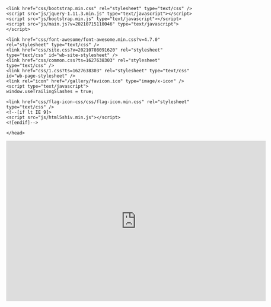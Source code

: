 
<!DOCTYPE html>
<html lang="en">
<head>
	<meta http-equiv="content-type" content="text/html; charset=utf-8" />
	<title>Sandboxes/LifePlanner</title>
	<base href="https://nizath.com/" />
			<meta name="viewport" content="width=device-width, initial-scale=1" />
		<meta name="description" content="" />
	<meta name="keywords" content="" />
		<!-- Facebook Open Graph -->
	<meta property="og:title" content="Sandboxes/LifePlanner" />
	<meta property="og:description" content="" />
	<meta property="og:image" content="" />
	<meta property="og:type" content="article" />
	<meta property="og:url" content="https://nizath.com/Sandboxes/LifePlanner/" />
	<!-- Facebook Open Graph end -->
		
	<link href="css/bootstrap.min.css" rel="stylesheet" type="text/css" />
	<script src="js/jquery-1.11.3.min.js" type="text/javascript"></script>
	<script src="js/bootstrap.min.js" type="text/javascript"></script>
	<script src="js/main.js?v=20210715110046" type="text/javascript"></script>

	<link href="css/font-awesome/font-awesome.min.css?v=4.7.0" rel="stylesheet" type="text/css" />
	<link href="css/site.css?v=20210708091620" rel="stylesheet" type="text/css" id="wb-site-stylesheet" />
	<link href="css/common.css?ts=1627638303" rel="stylesheet" type="text/css" />
	<link href="css/1.css?ts=1627638303" rel="stylesheet" type="text/css" id="wb-page-stylesheet" />
	<link rel="icon" href="/gallery/favicon.ico" type="image/x-icon" />
	<script type="text/javascript">
	window.useTrailingSlashes = true;
</script>
	
	<link href="css/flag-icon-css/css/flag-icon.min.css" rel="stylesheet" type="text/css" />	
	<!--[if lt IE 9]>
	<script src="js/html5shiv.min.js"></script>
	<![endif]-->

	</head>


<body class="site  " ><div class="root"><div class="vbox wb_container" id="wb_header">
	
<div id="wb_cs_row_12" class="wb-cs-row wb_cont_outer_rel"><div id="wb_cs_col_13" class="wb-cs-col"><div id="wb_element_instance14" class="wb_element wb_element_shape wb-cs-elem" data-plugin="Shape"><div class="wb-elm-ch-wrp"><div id="wb_cs_row_14" class="wb-cs-row"><div id="wb_element_instance15" class="wb_element wb_element_shape wb-cs-elem" data-plugin="Shape"><div class="wb-elm-ch-wrp"><div id="wb_cs_row_15" class="wb-cs-row"><div id="wb_element_instance16" class="wb_element wb_element_shape wb-cs-elem" data-plugin="Shape"><a class="wb_shp"></a></div><div class="wb-cs-clear"></div></div><div class="wb-cs-clear"></div></div><a class="wb_shp"></a></div><div class="wb-cs-clear"></div></div><div class="wb-cs-clear"></div></div><a class="wb_shp"></a></div></div><div class="wb-cs-clear"></div></div><div id="wb_cs_row_16" class="wb-cs-row"><div id="wb_cs_col_17" class="wb-cs-col"><div id="wb_element_instance12" class="wb_element wb_element_shape wb-cs-elem" data-plugin="Shape"><div class="wb-elm-ch-wrp"><div id="wb_cs_row_18" class="wb-cs-row"><div id="wb_cs_col_19" class="wb-cs-col"><div id="wb_element_instance11" class="wb_element wb_element_shape wb-cs-elem" data-plugin="Shape"><a href="" title="30SEC" class="wb_shp"></a></div></div><div class="wb-cs-clear"></div></div><div id="wb_cs_row_20" class="wb-cs-row"><div id="wb_cs_col_21" class="wb-cs-col"><div id="wb_element_instance9" class="wb_element wb-cs-elem" data-plugin="CustomHtml" style=" min-height: 0;"><div style="position: relative; float: left; width: 100%; clear: both;"><iframe width="700" height="433" seamless frameborder="0" scrolling="no" src="https://docs.google.com/spreadsheets/d/e/2PACX-1vTbMACbrLgf2ppfT2DrtgOHuWj4H6QkgIwOA-BBnY_kz_j5vvtLgRGRptkkEX5HX7ZksDCeWh7y-flI/pubchart?oid=1438612738&amp;format=interactive"></iframe><script type="text/javascript"> $(function() { var el = $("#wb_element_instance9"), elCont = el.children("div:first"), currH = null, lastH = null, func = null; setInterval(func = function() { currH = elCont.outerHeight(); if (lastH != currH) { lastH = currH; el.css("height", currH + "px"); window.applyModeAutoHeight(true); } }, 1000); func(); });</script></div></div></div><div class="wb-cs-clear"></div></div><div class="wb-cs-clear"></div></div><a class="wb_shp"></a></div></div><div id="wb_cs_col_22" class="wb-cs-col wb-cs-right"><div id="wb_element_instance10" class="wb_element wb-cs-elem" data-plugin="CustomHtml" style=""><div style="height: 100%;"><script samesite="None; Secure" src="https://static.landbot.io/landbot-3/landbot-3.0.0.js"></script><script>
  var myLandbot = new Landbot.Livechat({
    configUrl: 'https://chats.landbot.io/v3/H-962054-V8PSAF8WHSZ9DZ45/index.json',
  });
</script></div></div></div><div class="wb-cs-clear"></div></div><div id="wb_cs_row_23_wrp" class="wb_cont_inner_rel"><div id="wb_cs_row_23" class="wb-cs-row"></div><div class="wb-cs-clear"></div></div></div>
<div class="vbox wb_container" id="wb_main">
	
</div>
<div class="vbox wb_container" id="wb_footer" style="height: 80px;">
	
<div id="wb_element_instance17" class="wb_element" data-plugin="" style="text-align: center; width: 100%;"><div class="wb_footer"></div><script type="text/javascript">
			$(function() {
				var footer = $(".wb_footer");
				var html = (footer.html() + "").replace(/^\s+|\s+$/g, "");
				if (!html) {
					footer.parent().remove();
					footer = $("#wb_footer, #wb_footer .wb_cont_inner");
					footer.css({height: ""});
				}
			});
			</script></div></div><div class="wb_sbg"></div></div></body>
</html>
